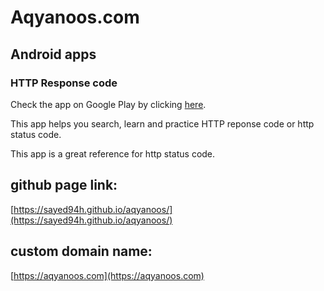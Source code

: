 # Aqyanoos.com

## Android apps

### HTTP Response code

Check the app on Google Play by clicking [here](https://play.google.com/store/apps/details?id=com.aqyanoos.httpresponsecode).

This app helps you search, learn and practice HTTP reponse code or http status code.

This app is a great reference for http status code.

## github page link:
[https://sayed94h.github.io/aqyanoos/](https://sayed94h.github.io/aqyanoos/)

## custom domain name:
[https://aqyanoos.com](https://aqyanoos.com)



